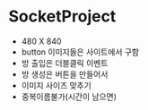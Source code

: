 # SocketProject

* 480 X 840
* button 이미지들은 사이트에서 구함
* 방 출입은 더블클릭 이벤트
* 방 생성은 버튼을 만들어서
* 이미지 사이즈 맞추기
* 중복이름불가(시간이 남으면)


